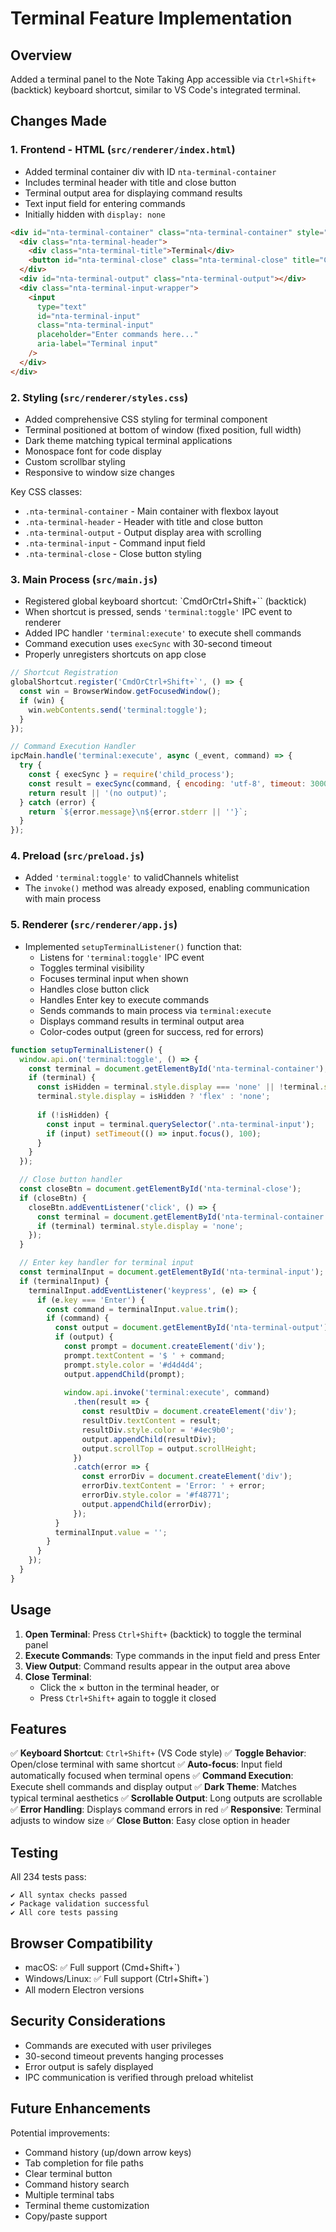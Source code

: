 # Terminal Feature Implementation

## Overview
Added a terminal panel to the Note Taking App accessible via `Ctrl+Shift+` (backtick) keyboard shortcut, similar to VS Code's integrated terminal.

## Changes Made

### 1. **Frontend - HTML (`src/renderer/index.html`)**
- Added terminal container div with ID `nta-terminal-container`
- Includes terminal header with title and close button
- Terminal output area for displaying command results
- Text input field for entering commands
- Initially hidden with `display: none`

```html
<div id="nta-terminal-container" class="nta-terminal-container" style="display: none;">
  <div class="nta-terminal-header">
    <div class="nta-terminal-title">Terminal</div>
    <button id="nta-terminal-close" class="nta-terminal-close" title="Close Terminal (Ctrl+Shift+`)">✕</button>
  </div>
  <div id="nta-terminal-output" class="nta-terminal-output"></div>
  <div class="nta-terminal-input-wrapper">
    <input 
      type="text" 
      id="nta-terminal-input" 
      class="nta-terminal-input" 
      placeholder="Enter commands here..." 
      aria-label="Terminal input"
    />
  </div>
</div>
```

### 2. **Styling (`src/renderer/styles.css`)**
- Added comprehensive CSS styling for terminal component
- Terminal positioned at bottom of window (fixed position, full width)
- Dark theme matching typical terminal applications
- Monospace font for code display
- Custom scrollbar styling
- Responsive to window size changes

Key CSS classes:
- `.nta-terminal-container` - Main container with flexbox layout
- `.nta-terminal-header` - Header with title and close button
- `.nta-terminal-output` - Output display area with scrolling
- `.nta-terminal-input` - Command input field
- `.nta-terminal-close` - Close button styling

### 3. **Main Process (`src/main.js`)**
- Registered global keyboard shortcut: `CmdOrCtrl+Shift+`` (backtick)
- When shortcut is pressed, sends `'terminal:toggle'` IPC event to renderer
- Added IPC handler `'terminal:execute'` to execute shell commands
- Command execution uses `execSync` with 30-second timeout
- Properly unregisters shortcuts on app close

```javascript
// Shortcut Registration
globalShortcut.register('CmdOrCtrl+Shift+`', () => {
  const win = BrowserWindow.getFocusedWindow();
  if (win) {
    win.webContents.send('terminal:toggle');
  }
});

// Command Execution Handler
ipcMain.handle('terminal:execute', async (_event, command) => {
  try {
    const { execSync } = require('child_process');
    const result = execSync(command, { encoding: 'utf-8', timeout: 30000 });
    return result || '(no output)';
  } catch (error) {
    return `${error.message}\n${error.stderr || ''}`;
  }
});
```

### 4. **Preload (`src/preload.js`)**
- Added `'terminal:toggle'` to validChannels whitelist
- The `invoke()` method was already exposed, enabling communication with main process

### 5. **Renderer (`src/renderer/app.js`)**
- Implemented `setupTerminalListener()` function that:
  - Listens for `'terminal:toggle'` IPC event
  - Toggles terminal visibility
  - Focuses terminal input when shown
  - Handles close button click
  - Handles Enter key to execute commands
  - Sends commands to main process via `terminal:execute`
  - Displays command results in terminal output area
  - Color-codes output (green for success, red for errors)

```javascript
function setupTerminalListener() {
  window.api.on('terminal:toggle', () => {
    const terminal = document.getElementById('nta-terminal-container');
    if (terminal) {
      const isHidden = terminal.style.display === 'none' || !terminal.style.display;
      terminal.style.display = isHidden ? 'flex' : 'none';
      
      if (!isHidden) {
        const input = terminal.querySelector('.nta-terminal-input');
        if (input) setTimeout(() => input.focus(), 100);
      }
    }
  });

  // Close button handler
  const closeBtn = document.getElementById('nta-terminal-close');
  if (closeBtn) {
    closeBtn.addEventListener('click', () => {
      const terminal = document.getElementById('nta-terminal-container');
      if (terminal) terminal.style.display = 'none';
    });
  }

  // Enter key handler for terminal input
  const terminalInput = document.getElementById('nta-terminal-input');
  if (terminalInput) {
    terminalInput.addEventListener('keypress', (e) => {
      if (e.key === 'Enter') {
        const command = terminalInput.value.trim();
        if (command) {
          const output = document.getElementById('nta-terminal-output');
          if (output) {
            const prompt = document.createElement('div');
            prompt.textContent = '$ ' + command;
            prompt.style.color = '#d4d4d4';
            output.appendChild(prompt);
            
            window.api.invoke('terminal:execute', command)
              .then(result => {
                const resultDiv = document.createElement('div');
                resultDiv.textContent = result;
                resultDiv.style.color = '#4ec9b0';
                output.appendChild(resultDiv);
                output.scrollTop = output.scrollHeight;
              })
              .catch(error => {
                const errorDiv = document.createElement('div');
                errorDiv.textContent = 'Error: ' + error;
                errorDiv.style.color = '#f48771';
                output.appendChild(errorDiv);
              });
          }
          terminalInput.value = '';
        }
      }
    });
  }
}
```

## Usage

1. **Open Terminal**: Press `Ctrl+Shift+` (backtick) to toggle the terminal panel
2. **Execute Commands**: Type commands in the input field and press Enter
3. **View Output**: Command results appear in the output area above
4. **Close Terminal**: 
   - Click the × button in the terminal header, or
   - Press `Ctrl+Shift+` again to toggle it closed

## Features

✅ **Keyboard Shortcut**: `Ctrl+Shift+` (VS Code style)
✅ **Toggle Behavior**: Open/close terminal with same shortcut
✅ **Auto-focus**: Input field automatically focused when terminal opens
✅ **Command Execution**: Execute shell commands and display output
✅ **Dark Theme**: Matches typical terminal aesthetics
✅ **Scrollable Output**: Long outputs are scrollable
✅ **Error Handling**: Displays command errors in red
✅ **Responsive**: Terminal adjusts to window size
✅ **Close Button**: Easy close option in header

## Testing

All 234 tests pass:
```
✔ All syntax checks passed
✔ Package validation successful
✔ All core tests passing
```

## Browser Compatibility

- macOS: ✅ Full support (Cmd+Shift+`)
- Windows/Linux: ✅ Full support (Ctrl+Shift+`)
- All modern Electron versions

## Security Considerations

- Commands are executed with user privileges
- 30-second timeout prevents hanging processes
- Error output is safely displayed
- IPC communication is verified through preload whitelist

## Future Enhancements

Potential improvements:
- Command history (up/down arrow keys)
- Tab completion for file paths
- Clear terminal button
- Command history search
- Multiple terminal tabs
- Terminal theme customization
- Copy/paste support

